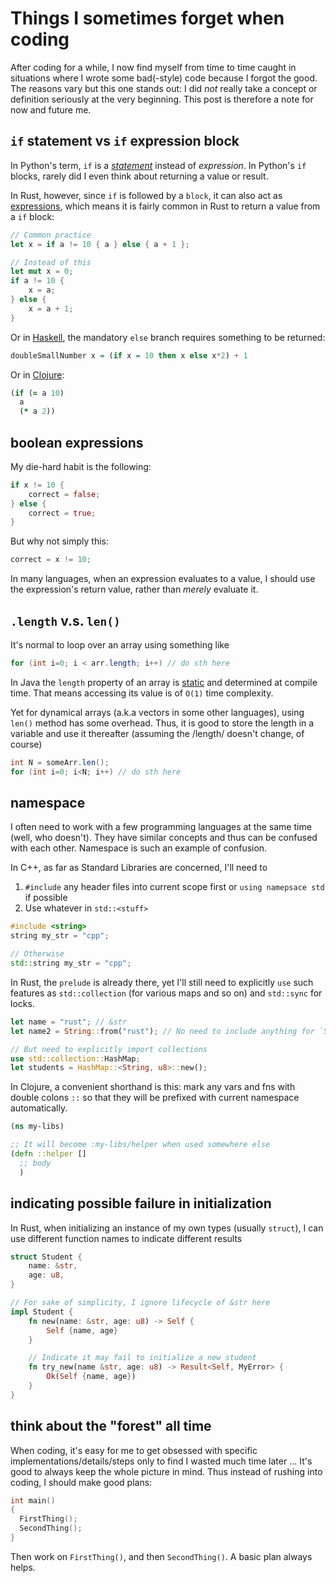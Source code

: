 # Things I sometimes forget when coding

After coding for a while, I now find myself from time to time caught in situations where I wrote some bad(-style) code because I forgot the good.  The reasons vary but this one stands out: I did *not* really take a concept or definition seriously at the very beginning.  This post is therefore a note for now and future me.

## `if` statement vs `if` expression block
In Python's term, `if` is a [*statement*](https://docs.python.org/3/tutorial/controlflow.html) instead of *expression*.   In Python's `if` blocks, rarely did I even think about returning a value or result.

In Rust, however, since `if` is followed by a `block`, it can also act as [expressions](https://doc.rust-lang.org/std/keyword.if.html), which means it is fairly common in Rust to return a value from a `if` block:

``` rust
// Common practice
let x = if a != 10 { a } else { a + 1 };

// Instead of this
let mut x = 0;
if a != 10 {
    x = a;
} else {
    x = a + 1;
}
```

Or in [Haskell](https://www.haskell.org/onlinereport/haskell2010/haskellch3.html#x8-320003.6), the mandatory `else` branch requires something to be returned:

``` haskell
doubleSmallNumber x = (if x = 10 then x else x*2) + 1
```

Or in [Clojure](https://clojure.org/reference/special_forms#if):

``` clojure
(if (= a 10)
  a
  (* a 2))
```


## boolean expressions
My die-hard habit is the following:
``` rust
if x != 10 {
    correct = false;
} else {
    correct = true;
}
```

But why not simply this:
``` rust
correct = x != 10;
```

In many languages, when an expression evaluates to a value, I should use the expression's return value, rather than *merely* evaluate it.


## `.length` v.s. `len()`
It's normal to loop over an array using something like
``` java
for (int i=0; i < arr.length; i++) // do sth here
```

In Java the `length` property of an array is [static](https://docs.oracle.com/javase/tutorial/java/nutsandbolts/arrays.html) and determined at compile time.  That means accessing its value is of `O(1)` time complexity.

Yet for dynamical arrays (a.k.a vectors in some other languages), using `len()` method has some overhead.  Thus, it is good to store the length in a variable and use it thereafter (assuming the /length/ doesn't change, of course)

``` java
int N = someArr.len();
for (int i=0; i<N; i++) // do sth here
```

## namespace
I often need to work with a few programming languages at the same time (well, who doesn't).  They have similar concepts and thus can be confused with each other.  Namespace is such an example of confusion.

In C++, as far as Standard Libraries are concerned, I'll need to
1. `#include` any header files into current scope first or `using namepsace std` if possible
2. Use whatever in `std::<stuff>`
``` cpp
#include <string>
string my_str = "cpp";

// Otherwise
std::string my_str = "cpp";
```

In Rust, the `prelude` is already there, yet I'll still need to explicitly `use` such features as `std::collection` (for various maps and so on) and `std::sync` for locks.
``` rust
let name = "rust"; // &str
let name2 = String::from("rust"); // No need to include anything for `String'

// But need to explicitly import collections
use std::collection::HashMap;
let students = HashMap::<String, u8>::new();
```

In Clojure, a convenient shorthand is this: mark any vars and fns with double colons `::` so that they will be prefixed with current namespace automatically.
``` clojure
(ns my-libs)

;; It will become :my-libs/helper when used somewhere else
(defn ::helper []
  ;; body
  )
```

## indicating possible failure in initialization
In Rust, when initializing an instance of my own types (usually `struct`), I can use different function names to indicate different results
``` rust
struct Student {
    name: &str,
    age: u8,
}

// For sake of simplicity, I ignore lifecycle of &str here
impl Student {
    fn new(name: &str, age: u8) -> Self {
        Self {name, age}
    }

    // Indicate it may fail to initialize a new student
    fn try_new(name &str, age: u8) -> Result<Self, MyError> {
        Ok(Self {name, age})
    }
}
```

## think about the "forest" all time
When coding, it's easy for me to get obsessed with specific implementations/details/steps only to find I wasted much time later ... It's good to always keep the whole picture in mind. Thus instead of rushing into coding, I should make good plans:
``` cpp
int main()
{
  FirstThing();
  SecondThing();
}
```
Then work on `FirstThing()`, and then `SecondThing()`. A basic plan always helps.

[^5]:
